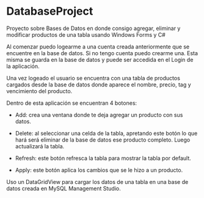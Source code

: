 # DatabaseProject
Proyecto sobre Bases de Datos en donde consigo agregar, eliminar y modificar productos de una tabla usando Windows Forms y C#

Al comenzar puedo logearme a una cuenta creada anteriormente que se encuentre en la base de datos. Si no tengo cuenta puedo crearme una. Esta misma se guarda en la base de datos y puede ser accedida en el Login de la aplicación.

Una vez logeado el usuario se encuentra con una tabla de productos cargados desde la base de datos donde aparece el nombre, precio, tag y vencimiento del producto. 

Dentro de esta aplicación se encuentran 4 botones:

- Add:  crea una ventana donde te deja agregar un producto con sus datos.

- Delete: al seleccionar una celda de la tabla, apretando este botón lo que hará será eliminar de la base de datos ese producto completo. Luego actualizará la tabla.

- Refresh: este botón refresca la tabla para mostrar la tabla por default.

- Apply: este botón aplica los cambios que se le hizo a un producto.

Uso un DataGridView para cargar los datos de una tabla en una base de datos creada en MySQL Management Studio.
